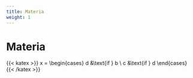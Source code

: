 ```yaml
---
title: Materia
weight: 1
---
```


# Materia

{{< katex >}}
x = \begin{cases}
   d &\text{if } b \\
   c &\text{if } d
\end{cases}
{{< /katex >}}
